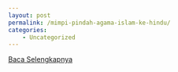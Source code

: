 ```yaml
---
layout: post
permalink: /mimpi-pindah-agama-islam-ke-hindu/
categories:
    - Uncategorized
---
```


[Baca Selengkapnya](/08)
